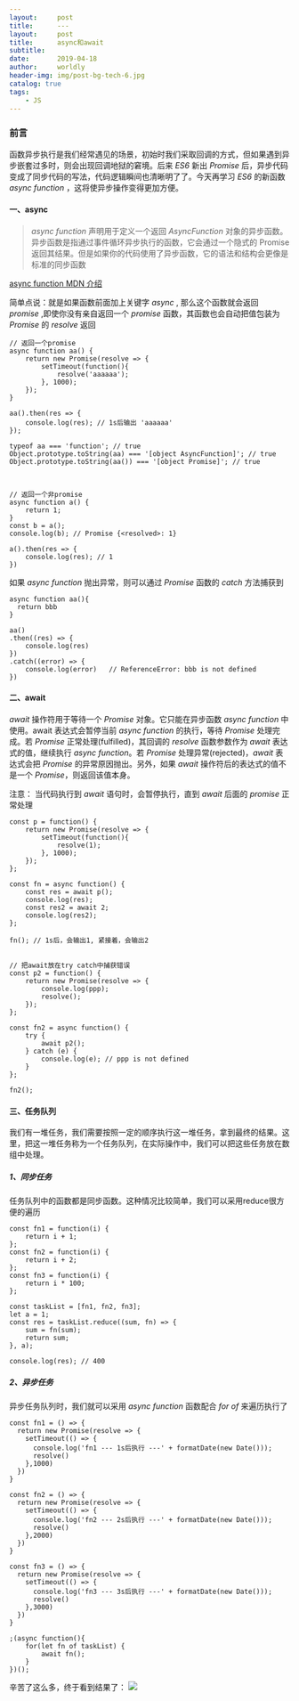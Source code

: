 ```yaml
---
layout:     post
title:      ---
layout:     post
title:      async和await
subtitle:   
date:       2019-04-18
author:     worldly
header-img: img/post-bg-tech-6.jpg
catalog: true
tags:
    - JS
---
```


### 前言
函数异步执行是我们经常遇见的场景，初始时我们采取回调的方式，但如果遇到异步嵌套过多时，则会出现回调地狱的窘境。后来 *ES6* 新出 *Promise* 后，异步代码变成了同步代码的写法，代码逻辑瞬间也清晰明了了。今天再学习 *ES6* 的新函数 *async function* ，这将使异步操作变得更加方便。

#### 一、async
> *async function* 声明用于定义一个返回 *AsyncFunction* 对象的异步函数。异步函数是指通过事件循环异步执行的函数，它会通过一个隐式的 Promise 返回其结果。但是如果你的代码使用了异步函数，它的语法和结构会更像是标准的同步函数

[async function MDN 介绍](https://developer.mozilla.org/zh-CN/docs/Web/JavaScript/Reference/Statements/async_function)

简单点说：就是如果函数前面加上关键字 *async* , 那么这个函数就会返回 *promise* ,即使你没有亲自返回一个 *promise* 函数，其函数也会自动把值包装为 *Promise* 的 *resolve* 返回

```
// 返回一个promise
async function aa() {
    return new Promise(resolve => {
        setTimeout(function(){
            resolve('aaaaaa');
        }, 1000);
    });
}

aa().then(res => {
    console.log(res); // 1s后输出 'aaaaaa'
});

typeof aa === 'function'; // true
Object.prototype.toString(aa) === '[object AsyncFunction]'; // true
Object.prototype.toString(aa()) === '[object Promise]'; // true



// 返回一个非promise
async function a() {
    return 1;
}
const b = a();
console.log(b); // Promise {<resolved>: 1}

a().then(res => {
    console.log(res); // 1
})
```

如果 *async function* 抛出异常，则可以通过 *Promise* 函数的 *catch* 方法捕获到

```
async function aa(){
  return bbb
}

aa()
.then((res) => {
    console.log(res)
})
.catch((error) => {
    console.log(error)   // ReferenceError: bbb is not defined
})

```

#### 二、await

*await* 操作符用于等待一个 *Promise* 对象。它只能在异步函数 *async function* 中使用。await 表达式会暂停当前 *async function* 的执行，等待 *Promise* 处理完成。若 *Promise* 正常处理(fulfilled)，其回调的 *resolve* 函数参数作为 *await* 表达式的值，继续执行 *async function*。若 *Promise* 处理异常(rejected)，*await* 表达式会把 *Promise* 的异常原因抛出。另外，如果 *await* 操作符后的表达式的值不是一个 *Promise*，则返回该值本身。

注意： 当代码执行到 *await* 语句时，会暂停执行，直到 *await* 后面的 *promise* 正常处理

```
const p = function() {
    return new Promise(resolve => {
        setTimeout(function(){
            resolve(1);
        }, 1000);
    });
};

const fn = async function() {
    const res = await p();
    console.log(res);
    const res2 = await 2;
    console.log(res2);
};

fn(); // 1s后，会输出1, 紧接着，会输出2


// 把await放在try catch中捕获错误
const p2 = function() {
    return new Promise(resolve => {
        console.log(ppp);
        resolve();
    });
};

const fn2 = async function() {
    try {
        await p2();
    } catch (e) {
        console.log(e); // ppp is not defined
    }
};

fn2();
```

#### 三、任务队列

我们有一堆任务，我们需要按照一定的顺序执行这一堆任务，拿到最终的结果。这里，把这一堆任务称为一个任务队列，在实际操作中，我们可以把这些任务放在数组中处理。

##### 1、同步任务

任务队列中的函数都是同步函数。这种情况比较简单，我们可以采用reduce很方便的遍历

```
const fn1 = function(i) {
    return i + 1;
};
const fn2 = function(i) {
    return i + 2;
};
const fn3 = function(i) {
    return i * 100;
};

const taskList = [fn1, fn2, fn3];
let a = 1;
const res = taskList.reduce((sum, fn) => {
    sum = fn(sum);
    return sum;
}, a);

console.log(res); // 400
```

##### 2、异步任务

异步任务队列时，我们就可以采用 *async function* 函数配合 *for of* 来遍历执行了

```
const fn1 = () => {
  return new Promise(resolve => {
    setTimeout(() => {
      console.log('fn1 --- 1s后执行 ---' + formatDate(new Date()));
      resolve()
    },1000)
  })
}

const fn2 = () => {
  return new Promise(resolve => {
    setTimeout(() => {
      console.log('fn2 --- 2s后执行 ---' + formatDate(new Date()));
      resolve()
    },2000)
  })
}

const fn3 = () => {
  return new Promise(resolve => {
    setTimeout(() => {
      console.log('fn3 --- 3s后执行 ---' + formatDate(new Date()));
      resolve()
    },3000)
  })
}

;(async function(){
    for(let fn of taskList) {
        await fn();
    }
})();

```

辛苦了这么多，终于看到结果了：
![](http://dev.fenzhitech.com/res/31a0817fde2d8586831d27c84704db90.png)
